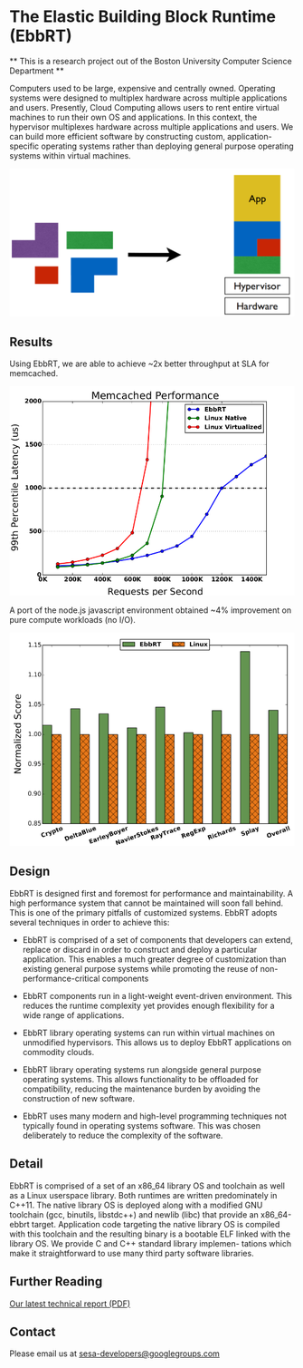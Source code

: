 The Elastic Building Block Runtime (EbbRT)
=====

** This is a research project out of the Boston University Computer
   Science Department **

Computers used to be large, expensive and centrally owned. Operating
systems were designed to multiplex hardware across multiple
applications and users. Presently, Cloud Computing allows users to
rent entire virtual machines to run their own OS and applications. In
this context, the hypervisor multiplexes hardware across multiple
applications and users. We can build more efficient software by
constructing custom, application-specific operating systems rather
than deploying general purpose operating systems within virtual
machines.

![image](doc/img/objective.png)

## Results

Using EbbRT, we are able to achieve ~2x better throughput at SLA for
memcached.

![image](doc/img/memcached_results.png)

A port of the node.js javascript environment obtained ~4% improvement
on pure compute workloads (no I/O).

![image](doc/img/nodejs_results.png)

## Design

EbbRT is designed first and foremost for performance and
maintainability. A high performance system that cannot be maintained
will soon fall behind. This is one of the primary pitfalls of
customized systems. EbbRT adopts several techniques in order to
achieve this:

* EbbRT is comprised of a set of components that developers can
extend, replace or discard in order to construct and deploy a
particular application. This enables a much greater degree of
customization than existing general purpose systems while promoting
the reuse of non-performance-critical components

* EbbRT components run in a light-weight event-driven environment. This
reduces the runtime complexity yet provides enough flexibility for a
wide range of applications.

* EbbRT library operating systems can run within virtual machines on
unmodified hypervisors. This allows us to deploy EbbRT applications on
commodity clouds.

* EbbRT library operating systems run alongside general purpose
operating systems. This allows functionality to be offloaded for
compatibility, reducing the maintenance burden by avoiding the
construction of new software.

* EbbRT uses many modern and high-level programming techniques not
typically found in operating systems software. This was chosen
deliberately to reduce the complexity of the software.

## Detail

EbbRT is comprised of a set of an x86_64 library OS and toolchain as
well as a Linux userspace library. Both runtimes are written
predominately in C++11. The native library OS is deployed along with a
modified GNU toolchain (gcc, binutils, libstdc++) and newlib (libc)
that provide an x86_64-ebbrt target. Application code targeting the
native library OS is compiled with this toolchain and the resulting
binary is a bootable ELF linked with the library OS. We provide C and
C++ standard library implemen- tations which make it straightforward
to use many third party software libraries.

## Further Reading

[Our latest technical report (PDF)](doc/tech-report.pdf)

## Contact

Please email us at sesa-developers@googlegroups.com
